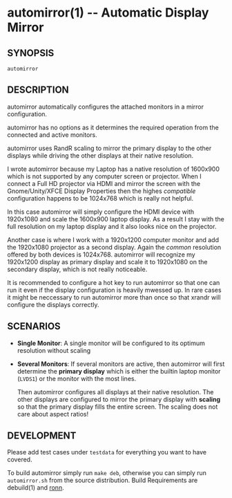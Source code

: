 automirror(1) -- Automatic Display Mirror
=============================================

## SYNOPSIS

`automirror`

## DESCRIPTION

automirror automatically configures the attached monitors in a mirror configuration.

automirror has no options as it determines the required operation from the connected and active monitors.

automirror uses RandR scaling to mirror the primary display to the other displays while driving the other displays at their native resolution.

I wrote automirror because my Laptop has a native resolution of 1600x900 which is not supported by any computer screen or projector.
When I connect a Full HD projector via HDMI and mirror the screen with the Gnome/Unity/XFCE Display Properties then the highes *compatible* configuration
happens to be 1024x768 which is really not helpful.

In this case automirror will simply configure the HDMI device with 1920x1080 and scale the 1600x900 laptop display. As a result I stay with the full resolution
on my laptop display and it also looks nice on the projector.

Another case is where I work with a 1920x1200 computer monitor and add the 1920x1080 projector as a second display. Again the *common* resolution offered by both
devices is 1024x768. automirror will recognize my 1920x1200 display as primary display and scale it to 1920x1080 on the secondary display, which is not really noticeable.

It is recommended to configure a hot key to run automirror so that one can run it even if the display configuration is heavily mwessed up.
In rare cases it might be neccessary to run automirror more than once so that xrandr will configure the displays correctly.

## SCENARIOS

  * **Single Monitor**:
    A single monitor will be configured to its optimum resolution without scaling

  * **Several Monitors**:
    If several monitors are active, then automirror will first determine the **primary display**
    which is either the builtin laptop monitor (`LVDS1`) or the monitor with the most lines.
    
    Then automirror configures all displays at their native resolution. The other displays are
    configured to mirror the primary display with **scaling**  so that the primary display fills
    the entire screen. The scaling does not care about aspect ratios!
    
## DEVELOPMENT

Please add test cases under `testdata` for everything you want to have covered.

To build automirror simply run `make deb`, otherwise you can simply run `automirror.sh` from the source distribution.
Build Requirements are debuild(1) and [ronn](http://rtomayko.github.io/ronn/).
 
